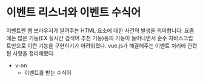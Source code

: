 # 이벤트 리스너와 이벤트 수식어
이벤트란 웹 브라우저가 알려주는 HTML 요소에 대한 사건의 발생을 의미합니다.
요즘에는 많은 기능(EX 실시간 검색어 추천 기능)등의 기능이 늘어나면서 순수 자바스크립트만으로 이런 기능을 구현하기가 어려워졌다.
vue.js가 해결해주는 이벤트 처리에 관련된 사항을 정리해봤다.

- v-on
    - 이벤트를 받는 수식어